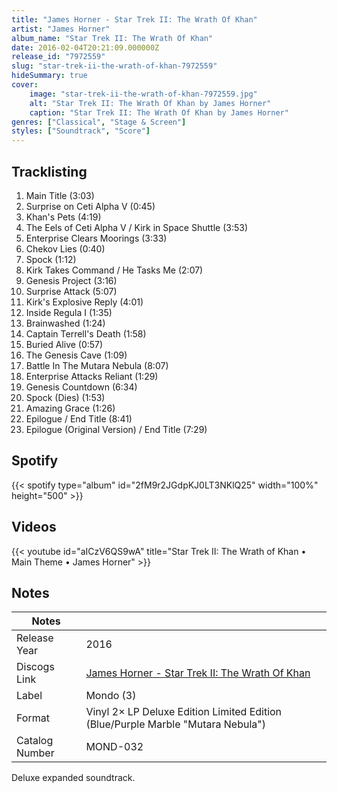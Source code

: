 ```yaml
---
title: "James Horner - Star Trek II: The Wrath Of Khan"
artist: "James Horner"
album_name: "Star Trek II: The Wrath Of Khan"
date: 2016-02-04T20:21:09.000000Z
release_id: "7972559"
slug: "star-trek-ii-the-wrath-of-khan-7972559"
hideSummary: true
cover:
    image: "star-trek-ii-the-wrath-of-khan-7972559.jpg"
    alt: "Star Trek II: The Wrath Of Khan by James Horner"
    caption: "Star Trek II: The Wrath Of Khan by James Horner"
genres: ["Classical", "Stage & Screen"]
styles: ["Soundtrack", "Score"]
---
```


## Tracklisting
1. Main Title (3:03)
2. Surprise on Ceti Alpha V (0:45)
3. Khan's Pets (4:19)
4. The Eels of Ceti Alpha V / Kirk in Space Shuttle (3:53)
5. Enterprise Clears Moorings (3:33)
6. Chekov Lies (0:40)
7. Spock (1:12)
8. Kirk Takes Command / He Tasks Me (2:07)
9. Genesis Project (3:16)
10. Surprise Attack (5:07)
11. Kirk's Explosive Reply (4:01)
12. Inside Regula I (1:35)
13. Brainwashed (1:24)
14. Captain Terrell's Death (1:58)
15. Buried Alive (0:57)
16. The Genesis Cave (1:09)
17. Battle In The Mutara Nebula (8:07)
18. Enterprise Attacks Reliant (1:29)
19. Genesis Countdown (6:34)
20. Spock (Dies) (1:53)
21. Amazing Grace (1:26)
22. Epilogue / End Title (8:41)
23. Epilogue (Original Version) / End Title (7:29)


## Spotify
{{< spotify type="album" id="2fM9r2JGdpKJ0LT3NKlQ25" width="100%" height="500" >}}



## Videos
{{< youtube id="aICzV6QS9wA" title="Star Trek II: The Wrath of Khan • Main Theme • James Horner" >}}

## Notes
| Notes          |             |
| ---------------| ----------- |
| Release Year   | 2016 |
| Discogs Link   | [James Horner - Star Trek II: The Wrath Of Khan](https://www.discogs.com/release/7972559-James-Horner-Star-Trek-II-The-Wrath-Of-Khan) |
| Label          | Mondo (3) |
| Format         | Vinyl 2× LP Deluxe Edition Limited Edition (Blue/Purple Marble "Mutara Nebula") |
| Catalog Number | MOND-032 |

Deluxe expanded soundtrack. 
